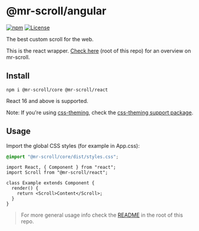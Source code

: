 # @mr-scroll/angular

[![npm](https://img.shields.io/npm/v/@mr-scroll/react.svg)](https://www.npmjs.com/package/@mr-scroll/react)
[![License](https://img.shields.io/badge/license-MIT-blue.svg)](https://opensource.org/licenses/MIT)

The best custom scroll for the web.

This is the react wrapper. [Check here](../../README.md) (root of this repo) for an overview on mr-scroll.

## Install

```
npm i @mr-scroll/core @mr-scroll/react
```

React 16 and above is supported.

Note: If you're using [css-theming](https://github.com/mrahhal/css-theming), check the [css-theming support package](../css-theming).

## Usage

Import the global CSS styles (for example in App.css):

```css
@import "@mr-scroll/core/dist/styles.css";
```

```tsx
import React, { Component } from "react";
import Scroll from "@mr-scroll/react";

class Example extends Component {
  render() {
    return <Scroll>Content</Scroll>;
  }
}
```

> For more general usage info check the [README](../../README.md) in the root of this repo.
